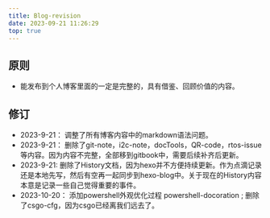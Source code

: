 ```yaml
---
title: Blog-revision
date: 2023-09-21 11:26:29
top: true
---
```


## 原则

- 能发布到个人博客里面的一定是完整的，具有借鉴、回顾价值的内容。

## 修订

- 2023-9-21： 调整了所有博客内容中的markdown语法问题。
- 2023-9-21： 删除了git-note，i2c-note，docTools，QR-code，rtos-issue等内容。因为内容不完整，全部移到gitbook中，需要后续补齐后更新。
- 2023-9-21:  删除了History文档，因为hexo并不方便持续更新。作为点滴记录还是本地先写，然后有空再一起同步到hexo-blog中。关于现在的History内容本意是记录一些自己觉得重要的事件。
- 2023-10-20： 添加powershell外观优化过程 powershell-docoration ; 删除了csgo-cfg，因为csgo已经离我们远去了。

